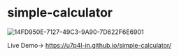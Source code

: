 # simple-calculator
![14FD950E-7127-49C3-9A90-7D622F6E6901](https://github.com/vaddupavankumarreddy/simple-calculator/assets/117571020/f8b356f9-e71a-46f8-96cc-21ec3f9cc4d5)

Live Demo-> https://u7p4l-in.github.io/simple-calculator/
